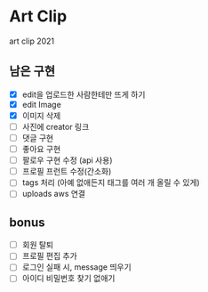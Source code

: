# Art Clip

art clip 2021

## 남은 구현

- [x] edit을 업로드한 사람한테만 뜨게 하기
- [x] edit Image
- [x] 이미지 삭제
- [ ] 사진에 creator 링크
- [ ] 댓글 구현
- [ ] 좋아요 구현
- [ ] 팔로우 구현 수정 (api 사용)
- [ ] 프로필 프런트 수정(간소화)
- [ ] tags 처리 (아예 없애든지 태그를 여러 개 올릴 수 있게)
- [ ] uploads aws 연결

## bonus

- [ ] 회원 탈퇴
- [ ] 프로필 편집 추가
- [ ] 로그인 실패 시, message 띄우기
- [ ] 아이디 비밀번호 찾기 없애기